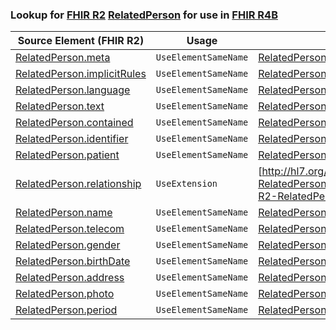 ### Lookup for [FHIR R2](https://hl7.org/fhir/DSTU2/) [RelatedPerson](https://hl7.org/fhir/DSTU2/RelatedPerson.html) for use in [FHIR R4B](https://hl7.org/fhir/R4B/)

| Source Element (FHIR R2) | Usage | Target |
| -------------- | ----- | ------ |
| [RelatedPerson.meta](https://hl7.org/fhir/DSTU2/RelatedPerson.html#resource) | `UseElementSameName` | [RelatedPerson.meta](https://hl7.org/fhir/R4B/RelatedPerson.html#resource) |
| [RelatedPerson.implicitRules](https://hl7.org/fhir/DSTU2/RelatedPerson.html#resource) | `UseElementSameName` | [RelatedPerson.implicitRules](https://hl7.org/fhir/R4B/RelatedPerson.html#resource) |
| [RelatedPerson.language](https://hl7.org/fhir/DSTU2/RelatedPerson.html#resource) | `UseElementSameName` | [RelatedPerson.language](https://hl7.org/fhir/R4B/RelatedPerson.html#resource) |
| [RelatedPerson.text](https://hl7.org/fhir/DSTU2/RelatedPerson.html#resource) | `UseElementSameName` | [RelatedPerson.text](https://hl7.org/fhir/R4B/RelatedPerson.html#resource) |
| [RelatedPerson.contained](https://hl7.org/fhir/DSTU2/RelatedPerson.html#resource) | `UseElementSameName` | [RelatedPerson.contained](https://hl7.org/fhir/R4B/RelatedPerson.html#resource) |
| [RelatedPerson.identifier](https://hl7.org/fhir/DSTU2/RelatedPerson.html#resource) | `UseElementSameName` | [RelatedPerson.identifier](https://hl7.org/fhir/R4B/RelatedPerson.html#resource) |
| [RelatedPerson.patient](https://hl7.org/fhir/DSTU2/RelatedPerson.html#resource) | `UseElementSameName` | [RelatedPerson.patient](https://hl7.org/fhir/R4B/RelatedPerson.html#resource) |
| [RelatedPerson.relationship](https://hl7.org/fhir/DSTU2/RelatedPerson.html#resource) | `UseExtension` | [http://hl7.org/fhir/1.0/StructureDefinition/extension-RelatedPerson.relationship](StructureDefinition-ext-R2-RelatedPerson.relationship.html) |
| [RelatedPerson.name](https://hl7.org/fhir/DSTU2/RelatedPerson.html#resource) | `UseElementSameName` | [RelatedPerson.name](https://hl7.org/fhir/R4B/RelatedPerson.html#resource) |
| [RelatedPerson.telecom](https://hl7.org/fhir/DSTU2/RelatedPerson.html#resource) | `UseElementSameName` | [RelatedPerson.telecom](https://hl7.org/fhir/R4B/RelatedPerson.html#resource) |
| [RelatedPerson.gender](https://hl7.org/fhir/DSTU2/RelatedPerson.html#resource) | `UseElementSameName` | [RelatedPerson.gender](https://hl7.org/fhir/R4B/RelatedPerson.html#resource) |
| [RelatedPerson.birthDate](https://hl7.org/fhir/DSTU2/RelatedPerson.html#resource) | `UseElementSameName` | [RelatedPerson.birthDate](https://hl7.org/fhir/R4B/RelatedPerson.html#resource) |
| [RelatedPerson.address](https://hl7.org/fhir/DSTU2/RelatedPerson.html#resource) | `UseElementSameName` | [RelatedPerson.address](https://hl7.org/fhir/R4B/RelatedPerson.html#resource) |
| [RelatedPerson.photo](https://hl7.org/fhir/DSTU2/RelatedPerson.html#resource) | `UseElementSameName` | [RelatedPerson.photo](https://hl7.org/fhir/R4B/RelatedPerson.html#resource) |
| [RelatedPerson.period](https://hl7.org/fhir/DSTU2/RelatedPerson.html#resource) | `UseElementSameName` | [RelatedPerson.period](https://hl7.org/fhir/R4B/RelatedPerson.html#resource) |

